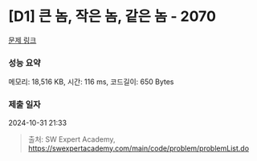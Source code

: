 # [D1] 큰 놈, 작은 놈, 같은 놈 - 2070 

[문제 링크](https://swexpertacademy.com/main/code/problem/problemDetail.do?contestProbId=AV5QQ6qqA40DFAUq) 

### 성능 요약

메모리: 18,516 KB, 시간: 116 ms, 코드길이: 650 Bytes

### 제출 일자

2024-10-31 21:33



> 출처: SW Expert Academy, https://swexpertacademy.com/main/code/problem/problemList.do